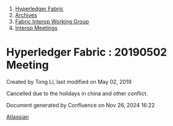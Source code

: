 1. [Hyperledger Fabric](index.html)
2. [Archives](Archives_22840389.html)
3. [Fabric Interop Working Group](Fabric-Interop-Working-Group_22839518.html)
4. [Interop Meetings](Interop-Meetings_22840492.html)

# Hyperledger Fabric : 20190502 Meeting

Created by Tong Li, last modified on May 02, 2019

Cancelled due to the holidays in china and other conflict.

Document generated by Confluence on Nov 26, 2024 16:22

[Atlassian](http://www.atlassian.com/)
